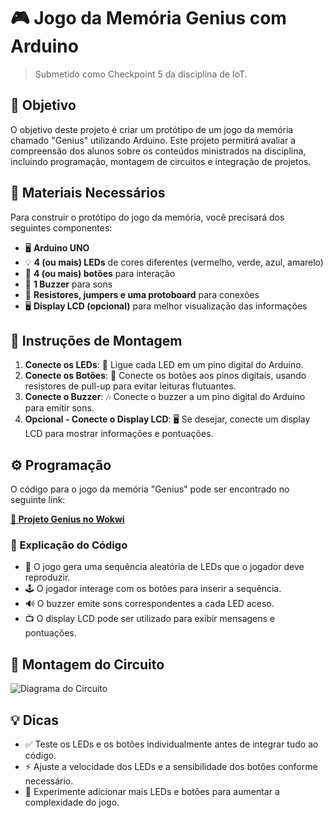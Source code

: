 # 🎮 Jogo da Memória Genius com Arduino 

> Submetido como Checkpoint 5 da disciplina de IoT.

## 🎯 Objetivo
O objetivo deste projeto é criar um protótipo de um jogo da memória chamado "Genius" utilizando Arduino. Este projeto permitirá avaliar a compreensão dos alunos sobre os conteúdos ministrados na disciplina, incluindo programação, montagem de circuitos e integração de projetos.

## 🔧 Materiais Necessários
Para construir o protótipo do jogo da memória, você precisará dos seguintes componentes:

- 🖥️ **Arduino UNO**
- 💡 **4 (ou mais) LEDs** de cores diferentes (vermelho, verde, azul, amarelo)
- 🔘 **4 (ou mais) botões** para interação
- 🎵 **1 Buzzer** para sons
- 🔌 **Resistores, jumpers e uma protoboard** para conexões
- 🖥️ **Display LCD (opcional)** para melhor visualização das informações

## 📑 Instruções de Montagem
1. **Conecte os LEDs**: 🔗 Ligue cada LED em um pino digital do Arduino.
2. **Conecte os Botões**: 🔘 Conecte os botões aos pinos digitais, usando resistores de pull-up para evitar leituras flutuantes.
3. **Conecte o Buzzer**: 🎶 Conecte o buzzer a um pino digital do Arduino para emitir sons.
4. **Opcional - Conecte o Display LCD**: 🖥️ Se desejar, conecte um display LCD para mostrar informações e pontuações.

## ⚙️ Programação
O código para o jogo da memória "Genius" pode ser encontrado no seguinte link:

[**🚀 Projeto Genius no Wokwi**](https://wokwi.com/projects/411729434682390529)

### 📜 Explicação do Código
- 🎲 O jogo gera uma sequência aleatória de LEDs que o jogador deve reproduzir.
- 🕹️ O jogador interage com os botões para inserir a sequência.
- 🔊 O buzzer emite sons correspondentes a cada LED aceso.
- 📺 O display LCD pode ser utilizado para exibir mensagens e pontuações.

## 🔧 Montagem do Circuito
![Diagrama do Circuito](https://github.com/user-attachments/assets/ea7d0197-6c2d-4bd9-ba1a-37805cbb97ff)

## 💡 Dicas
- ✅ Teste os LEDs e os botões individualmente antes de integrar tudo ao código.
- ⚡ Ajuste a velocidade dos LEDs e a sensibilidade dos botões conforme necessário.
- 🌟 Experimente adicionar mais LEDs e botões para aumentar a complexidade do jogo.
